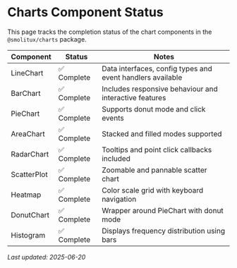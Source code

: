 # Charts Component Status

This page tracks the completion status of the chart components in the `@smolitux/charts` package.

| Component   | Status      | Notes                                                      |
| ----------- | ----------- | ---------------------------------------------------------- |
| LineChart   | ✅ Complete | Data interfaces, config types and event handlers available |
| BarChart    | ✅ Complete | Includes responsive behaviour and interactive features     |
| PieChart    | ✅ Complete | Supports donut mode and click events                       |
| AreaChart   | ✅ Complete | Stacked and filled modes supported                         |
| RadarChart  | ✅ Complete | Tooltips and point click callbacks included                |
| ScatterPlot | ✅ Complete | Zoomable and pannable scatter chart                        |
| Heatmap     | ✅ Complete | Color scale grid with keyboard navigation                  |
| DonutChart  | ✅ Complete | Wrapper around PieChart with donut mode                    |
| Histogram   | ✅ Complete | Displays frequency distribution using bars                 |

_Last updated: 2025-06-20_
